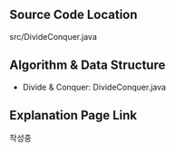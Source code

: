 ## Source Code Location

src/DivideConquer.java

## Algorithm & Data Structure

- Divide & Conquer: DivideConquer.java

## Explanation Page Link

작성중
